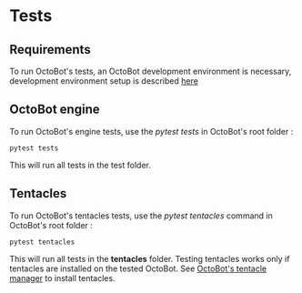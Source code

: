Tests
=====

Requirements
------------

To run OctoBot\'s tests, an OctoBot development environment is
necessary, development environment setup is described
[here](Developer-Guide.html#environment-setup)

OctoBot engine
--------------

To run OctoBot\'s engine tests, use the *pytest tests* in OctoBot\'s
root folder :

``` {.sourceCode .bash}
pytest tests
```

This will run all tests in the test folder.

Tentacles
---------

To run OctoBot\'s tentacles tests, use the *pytest tentacles* command in
OctoBot\'s root folder :

``` {.sourceCode .bash}
pytest tentacles
```

This will run all tests in the **tentacles** folder. Testing tentacles
works only if tentacles are installed on the tested OctoBot. See
[OctoBot\'s tentacle manager](Tentacle-Manager.html) to install
tentacles.
